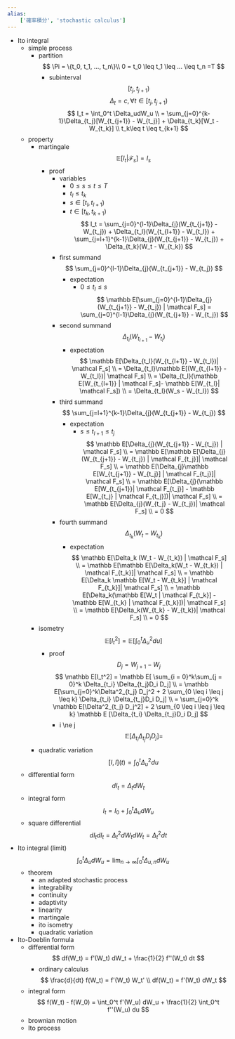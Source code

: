 ```yaml
---
alias:
    ['確率積分', 'stochastic calculus']
---
```

- Ito integral
    - simple process
        - partition
            $$ \Pi = \{t_0, t_1, ..., t_n\}\\ 0 = t_0 \leq t_1 \leq ... \leq t_n =T $$
            - subinterval
                $$ [t_j, t_{j+1}) $$
        $$ \Delta_t = c, \forall t \in [t_j, t_{j+1}) $$
    $$ I_t = \int_0^t \Delta_udW_u \\ = \sum_{j=0}^{k-1}\Delta_{t_j}[W_{t_{j+1}} - W_{t_j}] + \Delta_{t_k}[W_t - W_{t_k}] \\ t_k\leq t \leq t_{k+1} $$
    - property
        - martingale
            $$ \mathbb E[I_t | \mathcal F_s] = I_s $$
            - proof
                - variables
                    - $0 \leq s \leq t \leq T$
                    - $t_l \leq t_k$
                    - $s \in [t_l, t_{l+1})$
                    - $t \in [t_k, t_{k+1})$
                $$ I_t = \sum_{j=0}^{l-1}\Delta_{j}(W_{t_{j+1}} - W_{t_j}) + \Delta_{t_l}(W_{t_{l+1}} - W_{t_l}) + \sum_{j=l+1}^{k-1}\Delta_{j}(W_{t_{j+1}} - W_{t_j}) + \Delta_{t_k}(W_t - W_{t_k}) $$
                - first summand
                    $$ \sum_{j=0}^{l-1}\Delta_{j}(W_{t_{j+1}} - W_{t_j}) $$
                    - expectation
                        - $0 \leq t_l \leq s$
                        $$ \mathbb E[\sum_{j=0}^{l-1}\Delta_{j}(W_{t_{j+1}} - W_{t_j}) | \mathcal F_s] = \sum_{j=0}^{l-1}\Delta_{j}(W_{t_{j+1}} - W_{t_j}) $$
                - second summand
                    $$ \Delta_{t_l}(W_{t_{l+1}} - W_{t_l}) $$
                    - expectation
                        $$ \mathbb E[\Delta_{t_l}(W_{t_{l+1}} - W_{t_l})| \mathcal F_s] \\ = \Delta_{t_l}\mathbb E[(W_{t_{l+1}} - W_{t_l})| \mathcal F_s] \\ = \Delta_{t_l}(\mathbb E[W_{t_{l+1}} | \mathcal F_s]- \mathbb E[W_{t_l}| \mathcal F_s]) \\ = \Delta_{t_l}(W_s - W_{t_l}) $$
                - third summand
                    $$ \sum_{j=l+1}^{k-1}\Delta_{j}(W_{t_{j+1}} - W_{t_j}) $$
                    - expectation
                        - $s \leq t_{l+1} \leq t_j$
                        $$ \mathbb E[\Delta_{j}(W_{t_{j+1}} - W_{t_j}) | \mathcal F_s] \\ = \mathbb E[\mathbb E[\Delta_{j}(W_{t_{j+1}} - W_{t_j}) | \mathcal F_{t_j}]| \mathcal F_s] \\ = \mathbb E[\Delta_{j}\mathbb E[W_{t_{j+1}} - W_{t_j}] | \mathcal F_{t_j}]| \mathcal F_s] \\ = \mathbb E[\Delta_{j}(\mathbb E[W_{t_{j+1}}| \mathcal F_{t_j}] - \mathbb E[W_{t_j} | \mathcal F_{t_j}])| \mathcal F_s] \\ = \mathbb E[\Delta_{j}(W_{t_j} - W_{t_j})| \mathcal F_s] \\ = 0 $$
                - fourth summand
                    $$ \Delta_{t_k}(W_t - W_{t_k}) $$
                    - expectation
                        $$ \mathbb E[\Delta_k (W_t - W_{t_k}) | \mathcal F_s] \\ = \mathbb E[\mathbb E[\Delta_k(W_t - W_{t_k}) | \mathcal F_{t_k}]| \mathcal F_s] \\ = \mathbb E[\Delta_k \mathbb E[W_t - W_{t_k}] | \mathcal F_{t_k}]| \mathcal F_s] \\ = \mathbb E[\Delta_k(\mathbb E[W_t | \mathcal F_{t_k}] - \mathbb E[W_{t_k} | \mathcal F_{t_k}])| \mathcal F_s] \\ = \mathbb E[\Delta_k(W_{t_k} - W_{t_k})| \mathcal F_s] \\ = 0 $$
        - isometry
            $$ \mathbb E[I_t^2] = \mathbb E [\int_0^t \Delta^2_u du] $$
            - proof
                $$ D_j = W_{j+1} - W_j $$
                $$ \mathbb E[I_t^2] = \mathbb E[ \sum_{i = 0}^k\sum_{j = 0}^k \Delta_{t_i} \Delta_{t_j}D_i D_j] \\ = \mathbb E[\sum_{j=0}^k\Delta^2_{t_j} D_j^2 + 2 \sum_{0 \leq i \leq j \leq k} \Delta_{t_i} \Delta_{t_j}D_i D_j] \\ = \sum_{j=0}^k \mathbb E[\Delta^2_{t_j} D_j^2] + 2 \sum_{0 \leq i \leq j \leq k} \mathbb E [\Delta_{t_i} \Delta_{t_j}D_i D_j] $$
                - i \ne j
                    $$ \mathbb E[\Delta_{t_i} \Delta_{t_j}D_i D_j ] = $$
        - quadratic variation
            $$ [I, I](t) = \int_0^t \Delta^2_u du $$
    - differential form
        $$ d I_t = \Delta_t d W_t $$
    - integral form
        $$ I_t = I_0 + \int_0^t\Delta_u dW_u $$
    - square differential
        $$ d I_t dI_t = \Delta^2_t d W_t dW_t = \Delta^2_t dt $$
- Ito integral (limit)
    $$ \int_0^t \Delta_u d W_u = \lim_{n \to \infty} \int_0^t \Delta_{u, n} d W_u $$
    - theorem
        - an adapted stochastic process
        - integrability
        - continuity
        - adaptivity
        - linearity
        - martingale
        - ito isometry
        - quadratic variation
- Ito-Doeblin formula
    - differential form
        $$ df(W_t) = f'(W_t) dW_t + \frac{1}{2} f''(W_t) dt $$
        - ordinary calculus
            $$ \frac{d}{dt} f(W_t) = f'(W_t) W_t' \\ df(W_t) = f'(W_t) dW_t $$
    - integral form
        $$ f(W_t) - f(W_0) = \int_0^t f'(W_u) dW_u + \frac{1}{2} \int_0^t f''(W_u) du $$
    - brownian motion
    - Ito process